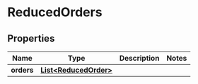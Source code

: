 # ReducedOrders

## Properties

 Name       | Type                                            | Description | Notes 
------------|-------------------------------------------------|-------------|-------
 **orders** | [**List&lt;ReducedOrder&gt;**](ReducedOrder.md) |             | 



